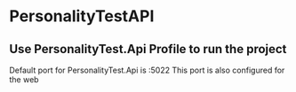 # PersonalityTestAPI

## Use PersonalityTest.Api Profile to run the project
Default port for PersonalityTest.Api is :5022
This port is also configured for the web